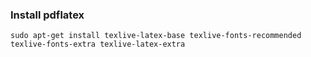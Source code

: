 ### Install pdflatex

```
sudo apt-get install texlive-latex-base texlive-fonts-recommended texlive-fonts-extra texlive-latex-extra
```

